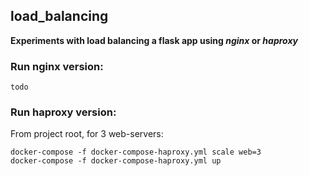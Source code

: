 ## load_balancing

**Experiments with load balancing a flask app using *nginx* or *haproxy***

### Run nginx version:

    todo

### Run haproxy version:

From project root, for 3 web-servers:

    docker-compose -f docker-compose-haproxy.yml scale web=3
    docker-compose -f docker-compose-haproxy.yml up

